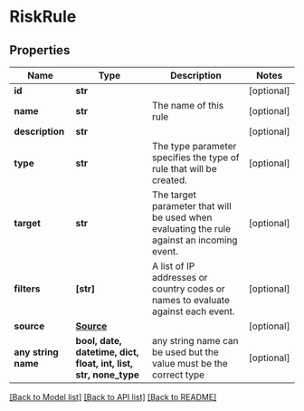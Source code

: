 # RiskRule


## Properties
Name | Type | Description | Notes
------------ | ------------- | ------------- | -------------
**id** | **str** |  | [optional] 
**name** | **str** | The name of this rule | [optional] 
**description** | **str** |  | [optional] 
**type** | **str** | The type parameter specifies the type of rule that will be created. | [optional] 
**target** | **str** | The target parameter that will be used when evaluating the rule against an incoming event. | [optional] 
**filters** | **[str]** | A list of IP addresses or country codes or names to evaluate against each event. | [optional] 
**source** | [**Source**](Source.md) |  | [optional] 
**any string name** | **bool, date, datetime, dict, float, int, list, str, none_type** | any string name can be used but the value must be the correct type | [optional]

[[Back to Model list]](../README.md#documentation-for-models) [[Back to API list]](../README.md#documentation-for-api-endpoints) [[Back to README]](../README.md)


